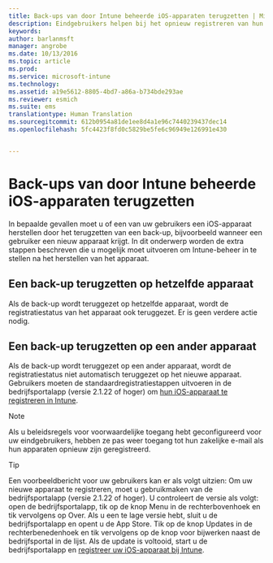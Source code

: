 ```yaml
---
title: Back-ups van door Intune beheerde iOS-apparaten terugzetten | Microsoft Intune
description: Eindgebruikers helpen bij het opnieuw registreren van hun apparaten na het terugzetten van een back-up.
keywords: 
author: barlanmsft
manager: angrobe
ms.date: 10/13/2016
ms.topic: article
ms.prod: 
ms.service: microsoft-intune
ms.technology: 
ms.assetid: a19e5612-8805-4bd7-a86a-b734bde293ae
ms.reviewer: esmich
ms.suite: ems
translationtype: Human Translation
ms.sourcegitcommit: 612b0954a81de1ee8d4a1e96c7440239437dec14
ms.openlocfilehash: 5fc4423f8fd0c5829be5fe6c96949e126991e430


---
```


# Back-ups van door Intune beheerde iOS-apparaten terugzetten

In bepaalde gevallen moet u of een van uw gebruikers een iOS-apparaat herstellen door het terugzetten van een back-up, bijvoorbeeld wanneer een gebruiker een nieuw apparaat krijgt. In dit onderwerp worden de extra stappen beschreven die u mogelijk moet uitvoeren om Intune-beheer in te stellen na het herstellen van het apparaat.

## Een back-up terugzetten op hetzelfde apparaat

Als de back-up wordt teruggezet op hetzelfde apparaat, wordt de registratiestatus van het apparaat ook teruggezet. Er is geen verdere actie nodig.

## Een back-up terugzetten op een ander apparaat

Als de back-up wordt teruggezet op een ander apparaat, wordt de registratiestatus niet automatisch teruggezet op het nieuwe apparaat. Gebruikers moeten de standaardregistratiestappen uitvoeren in de bedrijfsportalapp (versie 2.1.22 of hoger) om [hun iOS-apparaat te registreren in Intune](/Intune/EndUser/enroll-your-device-in-intune-ios).

> [!NOTE]
> Als u beleidsregels voor voorwaardelijke toegang hebt geconfigureerd voor uw eindgebruikers, hebben ze pas weer toegang tot hun zakelijke e-mail als hun apparaten opnieuw zijn geregistreerd.

> [!TIP]
> Een voorbeeldbericht voor uw gebruikers kan er als volgt uitzien: Om uw nieuwe apparaat te registreren, moet u gebruikmaken van de bedrijfsportalapp (versie 2.1.22 of hoger). U controleert de versie als volgt: open de bedrijfsportalapp, tik op de knop Menu in de rechterbovenhoek en tik vervolgens op Over. Als u een te lage versie hebt, sluit u de bedrijfsportalapp en opent u de App Store. Tik op de knop Updates in de rechterbenedenhoek en tik vervolgens op de knop voor bijwerken naast de bedrijfsportal in de lijst. Als de update is voltooid, start u de bedrijfsportalapp en [registreer uw iOS-apparaat bij Intune](/Intune/EndUser/enroll-your-device-in-intune-ios).



<!--HONumber=Oct16_HO2-->


